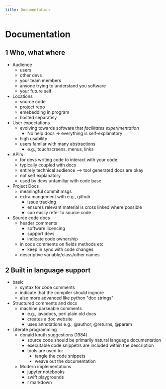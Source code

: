 ```yaml
---
title: Documentation
---
```

# Documentation
## 1 Who, what where
- Audience
	- users
	- other devs
	- your team members
	- anyone trying to understand you software
	- your future self
- Locations
	- source code
	- project repo
	- emebedding in program
	- hosted separately
- User expectations
	- evolving towards software that _facilitates experimentation_
		- No help docs => everything is self-explanatory
	- high usability
	- users familar with many abstractions
		- e.g., touchscreens, menus, links
- API's
	- for devs writing code to interact with your code
	- typically coupled with docs
	- entirely technical audience --> tool generated docs are okay
	- not self explanatory
	- used by devs unfamiliar with code base
- Project Docs
	- meaningful commit msgs
	- extra mangement with e.g., github
		- issue tracking
		- ensures relevant material is cross linked where possible
		- can easily refer to source code
- Source code docs
	- header comments
		- software licencing
		- support devs
		- indicate code ownership
	- in code comments on fields methods etc
		- keep in sync with code changes
	- descriptive variable/class/other names
	
## 2 Built in language support
- basic
	- syntax for code comments
	- indicate that the compiler should ingnore
	- also more advanced like python "doc strings"
- Structured comments and docs
	- machine parseable comments
		- e.g., javadocs, perl plain old docs
		- creates a doc website
		- uses annotations e.g., @author, @returns, @param
- Literate programming
	- donald knuth suggestions (1984)
		- source code should be primarily natural language documentation
		- executable code snippetrs are included within the description
		- tools are used to:
			- tangle the code snippets
			- weave out the documentation
	- Modern implementations
		- jupyter notebooks
		- swift playgrounds
		- r markdown